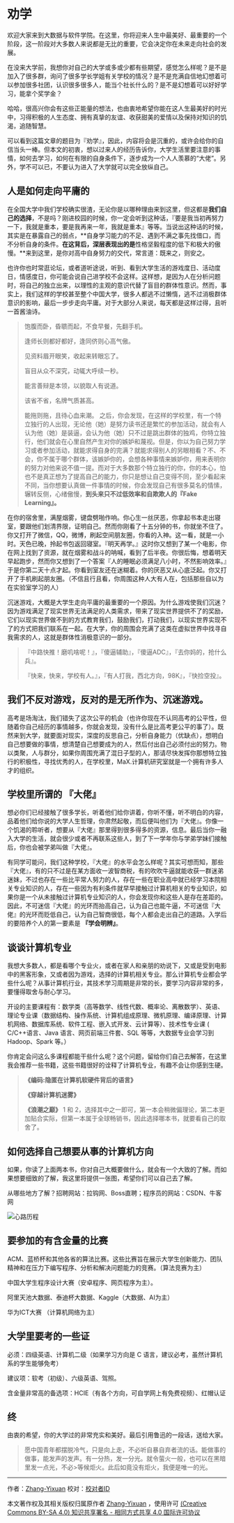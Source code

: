 # 劝学
欢迎大家来到大数据与软件学院。在这里，你将迎来人生中最美好、最重要的一个阶段，这一阶段对大多数人来说都是无比的重要，它会决定你在未来走向社会的发展。

在没来大学前，我想你对自己的大学或多或少都有些期望，感觉怎么样呢？是不是加入了很多群，询问了很多学长学姐有关学校的情况？是不是充满自信地幻想着可以参加很多社团，认识很多很多人，能当个社长什么的？是不是幻想着可以好好学习，能拿个奖学金？

哈哈，很高兴你会有这些正能量的想法，也由衷地希望你能在这人生最美好的时光中，习得积极的人生态度、拥有真挚的友谊、收获甜美的爱情以及保持对知识的饥渴，追随智慧。

可以看到这篇文章的题目为『劝学』，因此，内容将会是沉重的，或许会给你的自信当头一棒。但本文的初衷，想以过来人的经历告诉你，大学生活里要注意的事情，如何去学习，如何在有限的自身条件下，逐步成为一个人人羡慕的“大佬”。另外，学不可以已，不要认为进入了大学就可以完全放纵自己。

## 人是如何走向平庸的

在全国大学中我们学校确实很渣，无论你是以哪种理由来到这里，但这都是**我们自己的选择**，不是吗？刚进校园的时候，你一定会听到这种话，『要是我当初再努力一下，我就是重本，要是我再来一年，我就是重本』等等。当说出这种话的时候，其实是在暴露自己的弱点，**自身学习能力的不足、遇到不满之事先找借口，而不分析自身的条件。**在这背后，深层表现出的是**性格坚毅程度的低下和极大的傲慢。**来到这里，是你对高中自身努力的交代，常言道：既来之，则安之。

也许你也时常逛论坛，或者道听途说，听到、看到大学生活的游戏度日、活动度日，情感度日，你可能会说自己进学校不会这样。这样想，是因为人在分析问题时，将自己的独立出来，以理性的主观的意识代替了盲目的群体性意识。然而，事实上，我们这样的学校甚至整个中国大学，很多人都逃不过懒惰，逃不过消极群体意识的影响，最后一步步走向平庸。对于大部分人来说，每天都是这样过得，且听一首酱油诗。

> 饱腹而卧，昏聩而起，不食早餐，先翻手机。
>
> 逢师长则都好都好，逢同侪则心高气傲。
>
> 见资料眉开眼笑，收起来转眼忘了。
>
> 盲目从众不深究，动辄大呼续一秒。
>
> 能言善辩是本领，以貌取人有说道。
>
> 该省不省，名牌气质甚高。
>
> 能拖则拖，且待心血来潮。
之后，你会发现，在这样的学校里，有一个特立独行的人出现，无论他（她）是努力读书还是繁忙的参加活动，就会有人认为他（她）是装逼，会认为他（她）只不过是跳出群体的独鸡，你特立独行，他们就会在心里自然产生对你的嫉妒和蔑视。但是，你以为自己努力学习或者参加活动，就能求得自身的完满？就能求得别人的另眼相看？不、不会，你不属于哪个群体，该嫉妒你的，会想各种事情来嫉妒你，用来表明你的努力对他来说不值一提。而对于大多数那个特立独行的你，你的本心，怕也不是真正想为了提高自己的能力，你只是想让自己变得不同，至少看起来不同，当你想要认真做一件事情的时候，你会发现自己有很多莫名的情愫，辗转反侧，心绪傲慢，**到头来只不过低效率和自欺欺人的『Fake Learning』。**

在你的宿舍里，满屋烟雾，键盘劈啪作响。你心生一丝厌恶，你拿起书本走出寝室，要跟他们划清界限，证明自己。然而你刚看了十五分钟的书，你就坐不住了。你又打开了微信，QQ，微博，刷起空间朋友圈，你看的入神。这一看，就是一小时。天色已晚，拎起书包返回寝室。『明天再学。』这时你又想到了某一个电影，你在网上找到了资源，就在烟雾和战斗的呐喊，看到了后半夜。你很后悔，想着明天早起跑步，然而你又想到了一个答案『人的睡眠必须满足八小时，不然影响效率。』于是你第二天十点才起。你看到室友还在迷糊着。你的厌恶又从心底泛起。你又打开了手机刷起朋友圈。（不信且行且看，你周围这种人大有人在，包括那些自以为在实验室学习的人）

沉迷游戏，大概是大学生走向平庸的最重要的一个原因。为什么游戏使我们沉迷？因为游戏满足了现实世界无法满足的人类需求，带来了现实世界提供不了的奖励，它们以现实世界做不到的方式教育我们，鼓励我们，打动我们，以现实世界实现不了的方式把我们联系在一起。在大学，你的周围会充满了这类在虚拟世界中找寻自我需求的人，这就是群体性消极意识的一部分。

>『中路快推！磨叽啥呢！』，『傻逼辅助』，『傻逼ADC』，『去你妈的，抢什么兵』。
>
>『快来，快来，学校有人。』，『有人打我，西北方向，98K』，『快捡空投』。
## 我们不反对游戏，反对的是无所作为、沉迷游戏。

高考是场淘汰，我们错失了这次公平的机会（也许你现在不认同高考的公平性，但随着你自己经历的事情越多，你就会发现，没有什么是比高考更公平的事了）。既然来到大学，就要面对现实，深度的反思自己，分析自身能力（优缺点），想明白自己想要做的事情，想清楚自己想要成为的人，然后付出自己必须付出的努力。物以类聚，人与群分，如果你周围充满了混日子型的人，那请尽快发挥你那想特立独行的积极性，寻找优秀的人，在学校里，MaX.计算机研究室就是一个拥有许多人才的组织。



## 学校里所谓的 『大佬』

想必你们已经接触了很多学长，听着他们给你讲着，你听不懂，听不明白的内容，品着他们给你说的大学人生哲理，你肃然起敬，而后便叫他们为『大佬』。你像一个饥渴的聆听者，想要从『大佬』那里得到很多得多的资源，信息。最后当你一融入大学的生活，就会很少或者不再联系这些人，到了下一学年你与学弟学妹们接触后，你也会被学弟叫做『大佬』。

有同学可能问，我们这种学校，『大佬』的水平会怎么样呢？其实可想而知，那些『大佬』，有的只不过是在某方面收一波智商税，有的吹吹牛逼就能收获一群迷弟迷妹，不过也存在一些比平常人努力的人，存在一些在职业高中就已经学习本院相关专业知识的人，存在一些因为有利条件就早早接触过计算机相关的专业知识，如果你是一个从未接触过计算机专业知识的人，你会发现你和这些人是存在差距的。因此，不可迷信『大佬』的光环而抬高自己，认为自己也能牛逼，不可迷信『大佬』的光环而贬低自己，认为自己智商很低，每个人都会走出自己的道路。入学后的要陪养个人的第一要素是 **『学会明辨』**。



## 谈谈计算机专业

我想大多数人，都是看哪个专业火，或者在家人和亲朋的劝说下，又或是受到电影中的黑客形象，又或者因为游戏，选择的计算机相关专业。那么计算机专业都会学些什么呢？从事计算机行业，其技术学习周期是非常的长，要学习内容非常的多，要懂得取舍与耐心学习。

开设的主要课程有：数学类（高等数学、线性代数、概率论、离散数学）、英语、理论专业课（数据结构、操作系统、计算机组成原理、微机原理、编译原理、计算机网络、数据库系统、软件工程、嵌入式开发、云计算等）、技术性专业课 ( C/C++语言、Java 语言、网页前端三件套、SQL 等等，大数据专业会学习到 Hadoop、Spark 等。）

你肯定会问这么多课程都能干些什么呢？这个问题，留给你们自己去解答，在这里我会推荐一些书籍，这些书籍很好的诠释了计算机专业，有趣不会让你感到生硬。

> **《编码:隐匿在计算机软硬件背后的语言》**
>
> **《穿越计算机迷雾》**
>
> **《浪潮之巅》**
1 和 2，选择其中之一即可，第一本会稍微偏理论，第二本更加贴合实际，但第一本属于全球畅销书，因此选择哪本书，就要看自己的取舍了。

## 如何选择自己想要从事的计算机方向

 如果，你读了上面两本书，你对自己大概要做什么，就会有一个大致的了解。而如果想要细致的了解，我这里将提供一张图，希望你们可以自己去了解。

 从哪些地方了解？招聘网站：拉钩网、Boss直聘；程序员的网站：CSDN、牛客网

 ![心路历程](../Img/心路历程20201114013550.png)


## 要参加的有含金量的比赛

ACM、蓝桥杯和其他各省的算法比赛。这些比赛旨在展示大学生创新能力、团队精神和在压力下编写程序、分析和解决问题能力的竞赛。（算法竞赛为主）

中国大学生程序设计大赛（安卓程序、网页程序为主）。

阿里天池大数据、泰迪杯大数据、Kaggle（大数据、AI为主）

华为ICT大赛 （计算机网络为主）

## 大学里要考的一些证 

 必须：四级英语、计算机二级（如果学习方向是 C 语言，建议必考，虽然计算机系的学生能够免考）

 建议项：软考（初级）、六级英语、驾照。

 含金量非常高的备选项：HCIE（有各个方向，可自学网上有免费视频）、红帽认证

## 终

由衷的希望，你的大学过的非常充实和美好。最后引用鲁迅的一段话，送给大家。


>愿中国青年都摆脱冷气，只是向上走，不必听自暴自弃者流的话。能做事的做事，能发声的发声。有一分热，发一分光。就令萤火一般，也可以在黑暗里发一点光，不必>等候炬火。此后如竟没有炬火，我便是唯一的光。   
---
作者：[Zhang-Yixuan](https://github.com/Zhang-Yixuan)
校对：[校对者ID](https://github.com/校对者ID)

本文著作权及其相关版权归属原作者 [Zhang-Yixuan](https://github.com/Zhang-Yixuan) ，使用许可 [(Creative Commons BY-SA 4.0) 知识共享署名 - 相同方式共享 4.0 国际许可协议](https://creativecommons.org/licenses/by-nc-sa/4.0/deed.zh)
